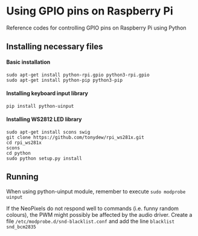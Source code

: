 # Using GPIO pins on Raspberry Pi
Reference codes for controlling GPIO pins on Raspberry Pi using Python

## Installing necessary files
#### Basic installation
```
sudo apt-get install python-rpi.gpio python3-rpi.gpio
sudo apt-get install python-pip python3-pip
```

#### Installing keyboard input library
```
pip install python-uinput
```

#### Installing WS2812 LED library
```
sudo apt-get install scons swig
git clone https://github.com/tonydew/rpi_ws281x.git
cd rpi_ws281x
scons
cd python
sudo python setup.py install
```

## Running
When using python-uinput module, remember to execute `sudo modprobe uinput`

If the NeoPixels do not respond well to commands (i.e. funny random colours), the PWM might possibly be affected by the audio driver. Create a file ```/etc/modprobe.d/snd-blacklist.conf``` and add the line `blacklist snd_bcm2835`
